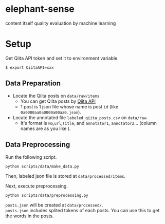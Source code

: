 # elephant-sense

content itself quality evaluation by machine learning

# Setup

Get Qiita API token and set it to environment variable.

```
$ export QiitaAPI=xxx
```

## Data Preparation

* Locate the Qiita posts on `data/raw/items`
  * You can get Qiita posts by [Qiita API](https://qiita.com/api/v2/docs)
  * 1 post is 1 json file whose name is post `id` (like `0a0000aa0a0000a00aa0.json`).
* Locate the annotated file `labeled_qiita_posts.csv` on `data/raw`.
  * It's format is `No`,`url`,`Title`, and `annotator1`, `annotator2`... (column names are as you like ).

## Data Preprocessing

Run the following script.

```
python scripts/data/make_data.py
```

Then, labeled json file is stored at `data/processed/items`.

Next, execute preprocessing.

```
python scripts/data/preprocessing.py
```

`posts.json` will be created at `data/processed/`.  
`posts.json` includes splited tokens of each posts. You can use this to get the words in the posts.

